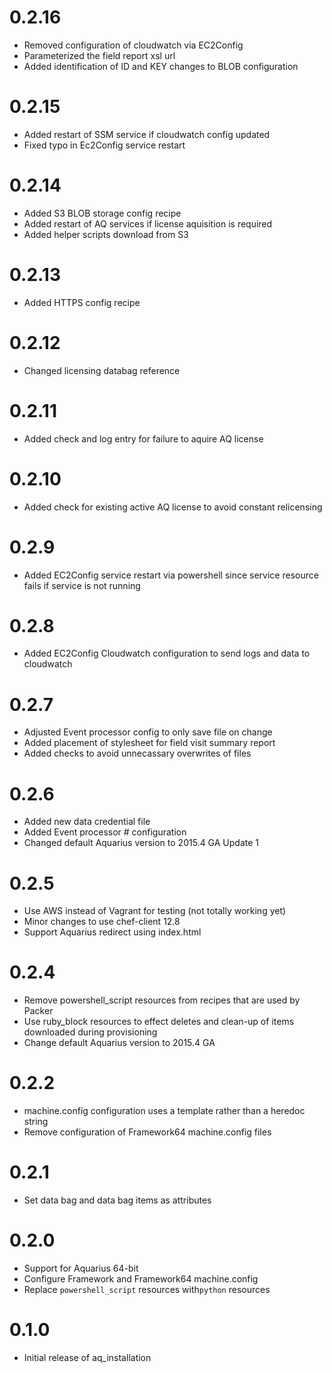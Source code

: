 # 0.2.16
* Removed configuration of cloudwatch via EC2Config
* Parameterized the field report xsl url
* Added identification of ID and KEY changes to BLOB configuration


# 0.2.15
* Added restart of SSM service if cloudwatch config updated
* Fixed typo in Ec2Config service restart

# 0.2.14
* Added S3 BLOB storage config recipe
* Added restart of AQ services if license aquisition is required
* Added helper scripts download from S3

# 0.2.13
* Added HTTPS config recipe

# 0.2.12
* Changed licensing databag reference

# 0.2.11
* Added check and log entry for failure to aquire AQ license

# 0.2.10
* Added check for existing active AQ license to avoid constant relicensing

# 0.2.9
* Added EC2Config service restart via powershell since service resource fails if service is not running

# 0.2.8
* Added EC2Config Cloudwatch configuration to send logs and data to cloudwatch

# 0.2.7

* Adjusted Event processor config to only save file on change
* Added placement of stylesheet for field visit summary report
* Added checks to avoid unnecassary overwrites of files

# 0.2.6

* Added new data credential file
* Added Event processor # configuration
* Changed default Aquarius version to 2015.4 GA Update 1

# 0.2.5

* Use AWS instead of Vagrant for testing (not totally working yet)
* Minor changes to use chef-client 12.8
* Support Aquarius redirect using index.html

# 0.2.4

* Remove powershell_script resources from recipes that are used by Packer
* Use ruby_block resources to effect deletes and clean-up of items downloaded during provisioning
* Change default Aquarius version to 2015.4 GA

# 0.2.2

* machine.config configuration uses a template rather than a heredoc string
* Remove configuration of Framework64 machine.config files

# 0.2.1

* Set data bag and data bag items as attributes

# 0.2.0

* Support for Aquarius 64-bit
* Configure Framework and Framework64 machine.config
* Replace `powershell_script` resources with`python` resources

# 0.1.0

* Initial release of aq_installation
